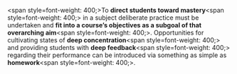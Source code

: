 <span style=font-weight: 400;>To </span>**direct students toward mastery**<span style=font-weight: 400;> in a subject deliberate practice must be undertaken and </span>**fit into a course’s objectives as a subgoal of that overarching aim**<span style=font-weight: 400;>. Opportunities for cultivating states of </span>**deep concentration**<span style=font-weight: 400;> and providing students with </span>**deep feedback**<span style=font-weight: 400;> regarding their performance can be introduced via something as simple as </span>**homework**<span style=font-weight: 400;>.</span>